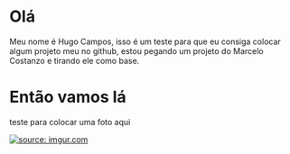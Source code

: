 # Olá 
Meu nome é Hugo Campos, isso é um teste para que eu consiga colocar algum projeto meu no github, estou pegando um projeto do Marcelo Costanzo e tirando ele como base.

# Então vamos lá 
teste para colocar uma foto aqui

<a href="https://imgur.com/IBesZVq"><img src="https://imgur.com/IBesZVq.jpg" title="source: imgur.com" /></a>
